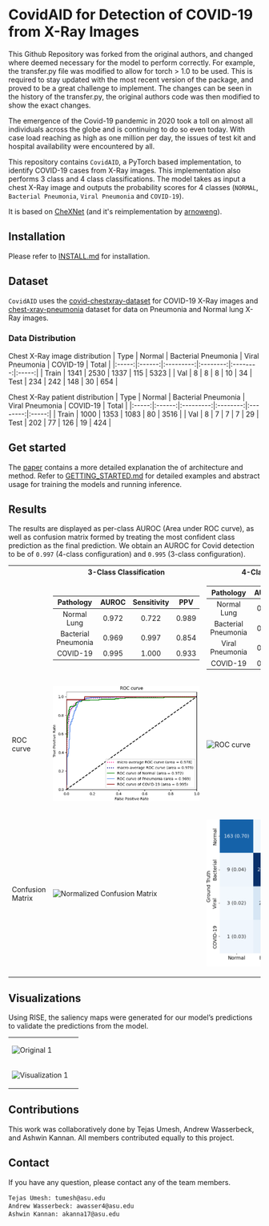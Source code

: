 # CovidAID for Detection of COVID-19 from X-Ray Images
This Github Repository was forked from the original authors, and changed where deemed necessary for the model to perform correctly. For example, the  transfer.py file was modified to allow for torch > 1.0 to be used. This is required to stay updated with the most recent version of the package, and proved to be a great challenge to implement. The changes can be seen in the history of the transfer.py, the original authors code was then modified to show the exact changes. 

The emergence of the Covid-19 pandemic in 2020 took a toll on almost all individuals across the globe and is continuing to do so even today. With case load reaching as high as one million per day, the issues of test kit and hospital availability were encountered by all. 

This repository contains `CovidAID`, a PyTorch based implementation, to identify COVID-19 cases from X-Ray images. This implementation also performs 3 class and 4 class classifications. The model takes as input a chest X-Ray image and outputs the probability scores for 4 classes (`NORMAL`, `Bacterial Pneumonia`, `Viral Pneumonia` and `COVID-19`).

It is based on [CheXNet](https://stanfordmlgroup.github.io/projects/chexnet/) (and it's reimplementation by [arnoweng](https://github.com/arnoweng/CheXNet)).


## Installation
Please refer to [INSTALL.md](./INSTALL.md) for installation.

## Dataset
`CovidAID` uses the [covid-chestxray-dataset](https://github.com/ieee8023/covid-chestxray-dataset) for COVID-19 X-Ray images and [chest-xray-pneumonia](https://www.kaggle.com/paultimothymooney/chest-xray-pneumonia) dataset for data on Pneumonia and Normal lung X-Ray images. 

### Data Distribution
Chest X-Ray image distribution
|  Type | Normal | Bacterial Pneumonia | Viral Pneumonia | COVID-19 | Total |
|:-----:|:------:|:---------:|:--------:|:--------:|:-----:|
| Train |  1341  |    2530 |  1337  |   115   | 5323 |
| Val   | 8 | 8 | 8 | 10 | 34
|  Test |   234 | 242 | 148  |  30   |   654 |

Chest X-Ray patient distribution
|  Type | Normal | Bacterial Pneumonia | Viral Pneumonia | COVID-19 | Total |
|:-----:|:------:|:---------:|:--------:|:--------:|:-----:|
| Train |  1000  |   1353 | 1083   |   80   | 3516 |
| Val   | 8 | 7 | 7 | 7 | 29
|  Test |   202 | 77 | 126  |  19   |   424 |


## Get started
The [paper](http://arxiv.org/abs/2004.09803) contains a more detailed explanation the of architecture and method. Refer to [GETTING_STARTED.md](./GETTING_STARTED.md) for detailed examples and abstract usage for training the models and running inference.

## Results

The results are displayed as per-class AUROC (Area under ROC curve), as well as confusion matrix formed by treating the most confident class prediction as the final prediction. We obtain an AUROC for Covid detection to be of `0.997` (4-class configuration) and `0.995` (3-class configuration).

<center>
<table>
<tr><th></th><th>3-Class Classification</th><th>4-Class Classification</th></tr>
<tr>
<td></td>
<td>

| Pathology  |   AUROC    | Sensitivity | PPV
| :--------: | :--------: | :--------: | :--------: |
| Normal Lung  | 0.972 | 0.722 | 0.989
| Bacterial Pneumonia | 0.969 | 0.997 | 0.854
| COVID-19 | 0.995 | 1.000 | 0.933

</td><td>

| Pathology  |   AUROC    | Sensitivity | PPV
| :--------: | :--------: | :--------: | :--------: |
| Normal Lung  | 0.979 | 0.513 | 1.000
| Bacterial Pneumonia | 0.991 | 0.961 | 0.741
| Viral Pneumonia | 0.861 | 0.709 | 0.520
| COVID-19 | 0.997 | 0.267 | 1.00

</td></tr> 
<tr>
<td>ROC curve</td>
<td>

![ROC curve](./plots/ROC3class.png "ROC curve")

</td><td>

![ROC curve](./plots/roc_best.png "ROC curve")

</td>
</tr>
<tr>
<td>Confusion Matrix</td>
<td>

![Normalized Confusion Matrix](./plots/3class.png "Normalized Confusion Matrix")

</td><td>

![Confusion Matrix](./plots/4cm_best.png "Confusion Matrix")

</td>
</tr>



</table>
</center>

## Visualizations
Using RISE, the saliency  maps were generated for  our model’s  predictions to validate the predictions from the model.
<center>

<table>
<tr>
<td>

![Original 1](./plots/original_2.png "Original 1") 

</td><td> 

<tr><td> 

![Visualization 1](./plots/vis_2.png "Visualization 1") 

</td><td> 

</table>


</center>

## Contributions

This work was collaboratively done by Tejas Umesh, Andrew Wasserbeck, and Ashwin Kannan. All members contributed equally to this project.

## Contact
If you have any question, please contact any of the team members.
```
Tejas Umesh: tumesh@asu.edu 
Andrew Wasserbeck: awasser4@asu.edu 
Ashwin Kannan: akanna17@asu.edu 
```
